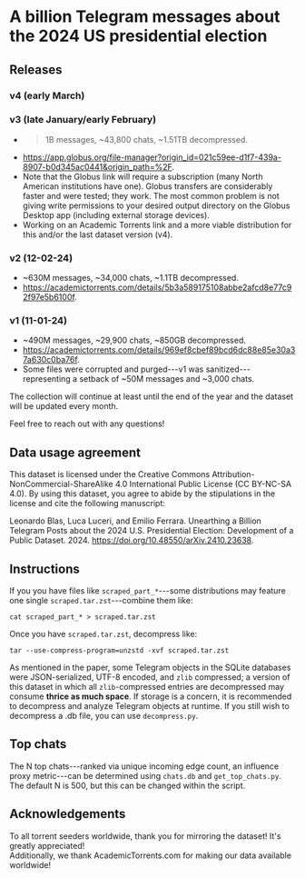 # A billion Telegram messages about the 2024 US presidential election

## Releases

### v4 (early March)

### v3 (late January/early February)
* >1B messages, ~43,800 chats, ~1.51TB decompressed.
* https://app.globus.org/file-manager?origin_id=021c59ee-d1f7-439a-8907-b0d345ac0441&origin_path=%2F.
* Note that the Globus link will require a subscription (many North American institutions have one). Globus transfers are considerably faster and were tested; they work. The most common problem is not giving write permissions to your desired output directory on the Globus Desktop app (including external storage devices).
* Working on an Academic Torrents link and a more viable distribution for this and/or the last dataset version (v4).

### v2 (12-02-24)
* ~630M messages, ~34,000 chats, ~1.1TB decompressed.
* https://academictorrents.com/details/5b3a589175108abbe2afcd8e77c92f97e5b6100f.

### v1 (11-01-24)
* ~490M messages, ~29,900 chats, ~850GB decompressed.
* https://academictorrents.com/details/969ef8cbef89bcd6dc88e85e30a37a630c0ba76f.
* Some files were corrupted and purged---v1 was sanitized---representing a setback of ~50M messages and ~3,000 chats.
  

The collection will continue at least until the end of the year and the dataset will be updated every month.

Feel free to reach out with any questions!


## Data usage agreement
This dataset is licensed under the Creative Commons Attribution-NonCommercial-ShareAlike 4.0 International Public License (CC BY-NC-SA 4.0). By using this dataset, you agree to abide by the stipulations in the license and cite the following manuscript:

Leonardo Blas, Luca Luceri, and Emilio Ferrara. Unearthing a Billion Telegram Posts about the 2024 U.S. Presidential Election: Development of a Public Dataset. 2024. https://doi.org/10.48550/arXiv.2410.23638. 

## Instructions
If you you have files like `scraped_part_*`---some distributions may feature one single `scraped.tar.zst`---combine them like:
```
cat scraped_part_* > scraped.tar.zst
```
Once you have `scraped.tar.zst`, decompress like:
```
tar --use-compress-program=unzstd -xvf scraped.tar.zst
```

As mentioned in the paper, some Telegram objects in the SQLite databases were JSON-serialized, UTF-8 encoded, and `zlib` compressed; a version of this dataset in which all `zlib`-compressed entries are decompressed may consume **thrice as much space**. If storage is a concern, it is recommended to decompress and analyze Telegram objects at runtime. If you still wish to decompress a .db file, you can use `decompress.py`.

## Top chats
The N top chats---ranked via unique incoming edge count, an influence proxy metric---can be determined using `chats.db` and `get_top_chats.py`. The default N is 500, but this can be changed within the script.

## Acknowledgements
To all torrent seeders worldwide, thank you for mirroring the dataset! It's greatly appreciated!
<br>
Additionally, we thank AcademicTorrents.com for making our data available worldwide!
